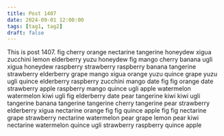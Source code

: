 ```yaml
---
title: Post 1407
date: 2024-09-01 12:00:00
tags: [tag1, tag2]
draft: false
---
```

This is post 1407.
fig
cherry
orange
nectarine
tangerine
honeydew
xigua
zucchini
lemon
elderberry
yuzu
honeydew
fig
mango
cherry
banana
ugli
xigua
honeydew
raspberry
strawberry
raspberry
banana
tangerine
strawberry
elderberry
grape
mango
xigua
orange
yuzu
quince
grape
yuzu
ugli
quince
elderberry
raspberry
zucchini
mango
date
fig
fig
orange
date
strawberry
apple
raspberry
mango
quince
ugli
apple
watermelon
watermelon
kiwi
ugli
fig
elderberry
date
pear
tangerine
kiwi
kiwi
ugli
tangerine
banana
tangerine
tangerine
cherry
tangerine
pear
strawberry
elderberry
xigua
nectarine
orange
fig
fig
quince
apple
fig
fig
nectarine
grape
strawberry
nectarine
watermelon
pear
grape
lemon
pear
kiwi
nectarine
watermelon
quince
ugli
strawberry
raspberry
quince
apple
